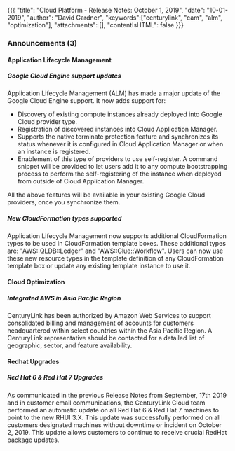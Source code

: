 {{{
"title": "Cloud Platform - Release Notes: October 1, 2019",
"date": "10-01-2019",
"author": "David Gardner",
"keywords":["centurylink", "cam", "alm", "optimization"],
"attachments": [],
"contentIsHTML": false
}}}

### Announcements (3)

#### Application Lifecycle Management

##### Google Cloud Engine support updates 

Application Lifecycle Management (ALM) has made a major update of the Google Cloud Engine support. It now adds support for:
* Discovery of existing compute instances already deployed into Google Cloud provider type.
* Registration of discovered instances into Cloud Application Manager.
* Supports the native terminate protection feature and synchronizes its status whenever it is configured in Cloud Application Manager or when an instance is registered.
* Enablement of this type of providers to use self-register. A command snippet will be provided to let users add it to any compute bootstrapping process to perform the self-registering of the instance when deployed from outside of Cloud Application Manager.

All the above features will be available in your existing Google Cloud providers, once you synchronize them.

##### New CloudFormation types supported

Application Lifecycle Management now supports additional CloudFormation types to be used in CloudFormation template boxes. These additional types are: "AWS::QLDB::Ledger" and "AWS::Glue::Workflow". Users can now use these new resource types in the template definition of any CloudFormation template box or update any existing template instance to use it.

#### Cloud Optimization

##### Integrated AWS in Asia Pacific Region

CenturyLink has been authorized by Amazon Web Services to support consolidated billing and management of accounts for customers headquartered within select countries within the Asia Pacific Region. A CenturyLink representative should be contacted for a detailed list of geographic, sector, and feature availability.

#### Redhat Upgrades

##### Red Hat 6 & Red Hat 7 Upgrades

As communicated in the previous Release Notes from September, 17th 2019 and in customer email communications, the CenturyLink Cloud team performed an automatic update on all Red Hat 6 & Red Hat 7 machines to point to the new RHUI 3.X. This update was successfully performed on all customers designated machines without downtime or incident on October 2, 2019. This update allows customers to continue to receive crucial RedHat package updates.

